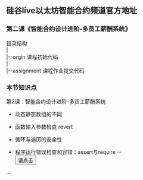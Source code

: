 ## 硅谷live以太坊智能合约频道官方地址

### 第二课《智能合约设计进阶-多员工薪酬系统》

目录结构
  <br/>|
  <br/>|--orgin 课程初始代码
  <br/>|
  <br/>|--assignment 课程作业提交代码
<br/> 
### 本节知识点
第2课：智能合约设计进阶-多员工薪酬系统
- 动态静态数组的不同
- 函数输入参数检查 revert
- 循环与遍历的安全性
- 程序运行错误检查和容错：assert与require
···  
  <button id="textCreator" >请点击</button>

    <div id="thirdDiv"> </div>

···

